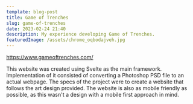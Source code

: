 ```yaml
---
template: blog-post
title: Game of Trenches
slug: game-of-trenches
date: 2023-02-24 21:40
description: My experience developing Game of Trenches.
featuredImage: /assets/chrome_oqbodajveh.jpg
---
```

<https://www.gameoftrenches.com/>

T﻿his website was created using Svelte as the main framework. Implementation of it consisted of converting a Photoshop PSD file to an actual webpage. The specs of the project were to create a website that follows the art design provided. The website is also as mobile friendly as possible, as this wasn't a design with a mobile first approach in mind.